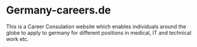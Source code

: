 # Germany-careers.de
This is a Career Consulation website which enables individuals around the globe to apply to germany for different positions in medical, IT and technical work etc.
